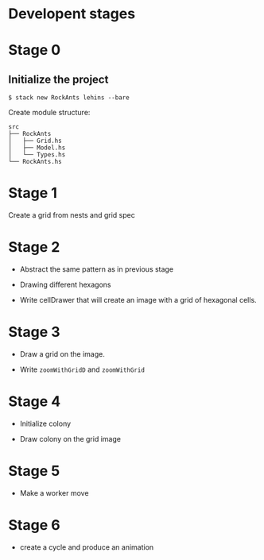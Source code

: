 # Developent stages


# Stage 0

## Initialize the project

```
$ stack new RockAnts lehins --bare
```

Create module structure:

```
src
├── RockAnts
│   ├── Grid.hs
│   ├── Model.hs
│   └── Types.hs
└── RockAnts.hs
```

# Stage 1

Create a grid from nests and grid spec

# Stage 2

* Abstract the same pattern as in previous stage

* Drawing different hexagons

* Write cellDrawer that will create an image with a grid of hexagonal cells.

# Stage 3

* Draw a grid on the image.

* Write `zoomWithGridD` and `zoomWithGrid`

# Stage 4

* Initialize colony

* Draw colony on the grid image

# Stage 5

* Make a worker move

# Stage 6

* create a cycle and produce an animation
